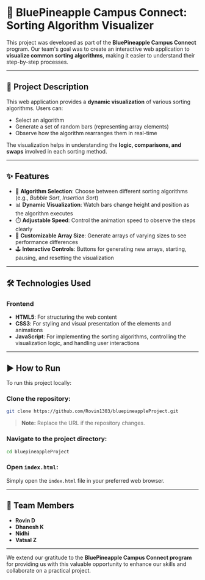 # 🚀 **BluePineapple Campus Connect: Sorting Algorithm Visualizer**

This project was developed as part of the **BluePineapple Campus Connect** program.
Our team's goal was to create an interactive web application to **visualize common sorting algorithms**, making it easier to understand their step-by-step processes.

---

## 📘 **Project Description**

This web application provides a **dynamic visualization** of various sorting algorithms.
Users can:

* Select an algorithm
* Generate a set of random bars (representing array elements)
* Observe how the algorithm rearranges them in real-time

The visualization helps in understanding the **logic, comparisons, and swaps** involved in each sorting method.

---

## ✨ **Features**

* 🔢 **Algorithm Selection**: Choose between different sorting algorithms (e.g., *Bubble Sort*, *Insertion Sort*)
* 📊 **Dynamic Visualization**: Watch bars change height and position as the algorithm executes
* ⏱️ **Adjustable Speed**: Control the animation speed to observe the steps clearly
* 📐 **Customizable Array Size**: Generate arrays of varying sizes to see performance differences
* 🕹️ **Interactive Controls**: Buttons for generating new arrays, starting, pausing, and resetting the visualization

---

## 🛠️ **Technologies Used**

### **Frontend**

* **HTML5**: For structuring the web content
* **CSS3**: For styling and visual presentation of the elements and animations
* **JavaScript**: For implementing the sorting algorithms, controlling the visualization logic, and handling user interactions

---

## ▶️ **How to Run**

To run this project locally:

### Clone the repository:

```bash
git clone https://github.com/Rovin1303/bluepineappleProject.git
```

> **Note:** Replace the URL if the repository changes.

### Navigate to the project directory:

```bash
cd bluepineappleProject
```

### Open `index.html`:

Simply open the `index.html` file in your preferred web browser.

---

## 👥 **Team Members**

* **Rovin D**
* **Dhanesh K**
* **Nidhi**
* **Vatsal Z**

---

We extend our gratitude to the **BluePineapple Campus Connect program** for providing us with this valuable opportunity to enhance our skills and collaborate on a practical project.

